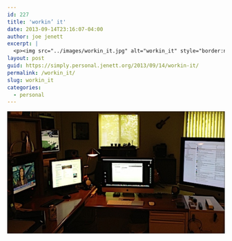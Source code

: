 ```yaml
---
id: 227
title: 'workin’ it'
date: 2013-09-14T23:16:07-04:00
author: joe jenett
excerpt: |
  <p><img src="../images/workin_it.jpg" alt="workin_it" style="border:none;"></p>
layout: post
guid: https://simply.personal.jenett.org/2013/09/14/workin-it/
permalink: /workin_it/
slug: workin_it
categories:
  - personal
---
```

<img src="../images/workin_it.jpg" alt="workin_it" style="border:none;">